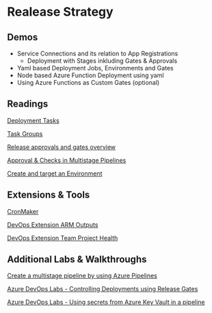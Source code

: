 # Realease Strategy

## Demos

- Service Connections and its relation to App Registrations
    - Deployment with Stages inkluding Gates & Approvals
- Yaml based Deployment Jobs, Environments and Gates
- Node based Azure Function Deployment using yaml
- Using Azure Functions as Custom Gates (optional)

## Readings

[Deployment Tasks](https://docs.microsoft.com/en-us/azure/devops/pipelines/tasks/deploy/app-center-distribute?view=azure-devops)

[Task Groups](https://docs.microsoft.com/en-us/azure/devops/pipelines/library/task-groups?view=azure-devops)

[Release approvals and gates overview](https://docs.microsoft.com/en-us/azure/devops/pipelines/release/approvals/?view=azure-devops)

[Approval & Checks in Multistage Pipelines](https://docs.microsoft.com/en-us/azure/devops/pipelines/process/approvals?view=azure-devops&tabs=check-pass)

[Create and target an Environment](https://docs.microsoft.com/en-us/azure/devops/pipelines/process/environments?view=azure-devops)

## Extensions & Tools

[CronMaker](http://www.cronmaker.com/)

[DevOps Extension ARM Outputs](https://marketplace.visualstudio.com/items?itemName=keesschollaart.arm-outputs)

[DevOps Extension Team Project Health](https://marketplace.visualstudio.com/items?itemName=ms-devlabs.TeamProjectHealth)

## Additional Labs & Walkthroughs

[Create a multistage pipeline by using Azure Pipelines](https://docs.microsoft.com/en-us/learn/modules/create-multi-stage-pipeline/)

[Azure DevOps Labs - Controlling Deployments using Release Gates](https://azuredevopslabs.com/labs/vstsextend/releasegates/)

[Azure DevOps Labs - Using secrets from Azure Key Vault in a pipeline](https://azuredevopslabs.com/labs/vstsextend/azurekeyvault/)
